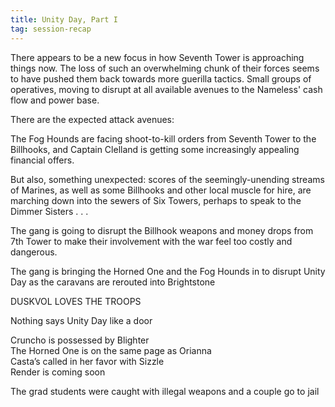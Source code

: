 ```yaml
---
title: Unity Day, Part I
tag: session-recap
---
```


There appears to be a new focus in how Seventh Tower is approaching things now. The loss of such an overwhelming chunk of their forces seems to have pushed them back towards more guerilla tactics. Small groups of operatives, moving to disrupt at all available avenues to the Nameless' cash flow and power base.

There are the expected attack avenues:

The Fog Hounds are facing shoot-to-kill orders from Seventh Tower to the Billhooks, and Captain Clelland is getting some increasingly appealing financial offers.

But also, something unexpected: scores of the seemingly-unending streams of Marines, as well as some Billhooks and other local muscle for hire, are marching down into the sewers of Six Towers, perhaps to speak to the Dimmer Sisters . . . 

The gang is going to disrupt the Billhook weapons and money drops from 7th Tower to make their involvement with the war feel too costly and dangerous.

The gang is bringing the Horned One and the Fog Hounds in to disrupt Unity Day as the caravans are rerouted into Brightstone

DUSKVOL LOVES THE TROOPS

Nothing says Unity Day like a door

Cruncho is possessed by Blighter   
The Horned One is on the same page as Orianna   
Casta’s called in her favor with Sizzle   
Render is coming soon   

The grad students were caught with illegal weapons and a couple go to jail